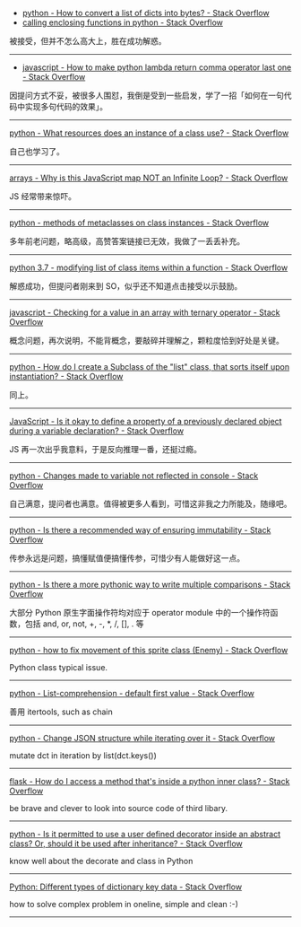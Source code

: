 - [python - How to convert a list of dicts into bytes? - Stack Overflow](https://stackoverflow.com/questions/56590103/how-to-convert-a-list-of-dicts-into-bytes/56590119#56590119)
- [calling enclosing functions in python - Stack Overflow](https://stackoverflow.com/questions/56589524/calling-enclosing-functions-in-python/56589710#56589710)

被接受，但并不怎么高大上，胜在成功解惑。

---
- [javascript - How to make python lambda return comma operator last one - Stack Overflow](https://stackoverflow.com/questions/56574229/how-to-make-python-lambda-return-comma-operator-last-one/56574420#56574420)

因提问方式不妥，被很多人围怼，我倒是受到一些启发，学了一招「如何在一句代码中实现多句代码的效果」。

---
[python - What resources does an instance of a class use? - Stack Overflow](https://stackoverflow.com/questions/56581237/what-resources-does-an-instance-of-a-class-use/56598070#56598070)

自己也学习了。

---
[arrays - Why is this JavaScript map NOT an Infinite Loop? - Stack Overflow](https://stackoverflow.com/questions/56545748/why-is-this-javascript-map-not-an-infinite-loop/56600696#56600696)

JS 经常带来惊吓。

---
[python - methods of metaclasses on class instances - Stack Overflow](https://stackoverflow.com/questions/2242715/methods-of-metaclasses-on-class-instances/56608430#56608430)

多年前老问题，略高级，高赞答案链接已无效，我做了一丢丢补充。

---
[python 3.7 - modifying list of class items within a function - Stack Overflow](https://stackoverflow.com/questions/56610254/modifying-list-of-class-items-within-a-function/56611074#56611074)

解惑成功，但提问者刚来到 SO，似乎还不知道点击接受以示鼓励。

---
[javascript - Checking for a value in an array with ternary operator - Stack Overflow](https://stackoverflow.com/questions/56611429/checking-for-a-value-in-an-array-with-ternary-operator/56611645#56611645)

概念问题，再次说明，不能背概念，要敲碎并理解之，颗粒度恰到好处是关键。

--- 
[python - How do I create a Subclass of the "list" class, that sorts itself upon instantiation? - Stack Overflow](https://stackoverflow.com/questions/56614946/how-do-i-create-a-subclass-of-the-list-class-that-sorts-itself-upon-instantia/56615161#56615161)

同上。

---
[JavaScript - Is it okay to define a property of a previously declared object during a variable declaration? - Stack Overflow](https://stackoverflow.com/questions/56615111/javascript-is-it-okay-to-define-a-property-of-a-previously-declared-object-dur/56615348#56615348)

JS 再一次出乎我意料，于是反向推理一番，还挺过瘾。

---
[python - Changes made to variable not reflected in console - Stack Overflow](https://stackoverflow.com/questions/56615309/changes-made-to-array-not-reflected-in-console/56615658?noredirect=1#comment99805605_56615658)

自己满意，提问者也满意。值得被更多人看到，可惜这非我之力所能及，随缘吧。

---
[python - Is there a recommended way of ensuring immutability - Stack Overflow](https://stackoverflow.com/questions/56616950/is-there-a-recommended-way-of-ensuring-immutability/56617054#56617054)

传参永远是问题，搞懂赋值便搞懂传参，可惜少有人能做好这一点。

---
[python - Is there a more pythonic way to write multiple comparisons - Stack Overflow](https://stackoverflow.com/questions/56544011/is-there-a-more-pythonic-way-to-write-multiple-comparisons/56623275#56623275)

大部分 Python 原生字面操作符均对应于 operator module 中的一个操作符函数，包括 and, or, not, +, -, \*, \/, \[\], \. 等

---
[python - how to fix movement of this sprite class (Enemy) - Stack Overflow](https://stackoverflow.com/questions/56623628/how-to-fix-movement-of-this-sprite-class-enemy/56625145#56625145)

Python class typical issue.

---
[python - List-comprehension - default first value - Stack Overflow](https://stackoverflow.com/questions/56628203/list-comprehension-default-first-value/56628508#56628508)

善用 itertools, such as chain

---
[python - Change JSON structure while iterating over it - Stack Overflow](https://stackoverflow.com/questions/56630366/change-json-structure-while-iterating-over-it/56630856#56630856)

mutate dct in iteration by list(dct.keys())

---
[flask - How do I access a method that's inside a python inner class? - Stack Overflow](https://stackoverflow.com/questions/56631168/how-do-i-access-a-method-thats-inside-a-python-inner-class/56634452#56634452)

be brave and clever to look into source code of third libary.

---
[python - Is it permitted to use a user defined decorator inside an abstract class? Or, should it be used after inheritance? - Stack Overflow](https://stackoverflow.com/questions/56639879/is-it-permitted-to-use-a-user-defined-decorator-inside-an-abstract-class-or-sh/56639990#56639990)

know well about the decorate and class in Python

---
[Python: Different types of dictionary key data - Stack Overflow](https://stackoverflow.com/questions/56640529/python-different-types-of-dictionary-key-data/56640750#56640750)

how to solve complex problem in oneline, simple and clean :-)

---
